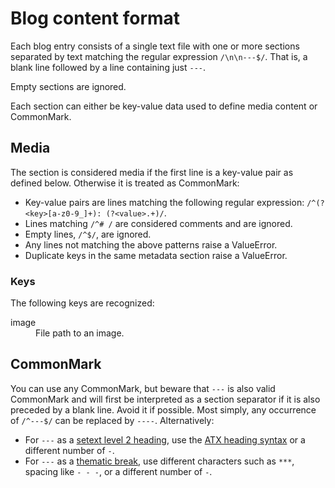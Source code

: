 # Blog content format

Each blog entry consists of a single text file with one or more sections separated by text matching the regular expression `/\n\n---$/`. That is, a blank line followed by a line containing just `---`.

Empty sections are ignored.

Each section can either be key-value data used to define media content or CommonMark.

## Media

The section is considered media if the first line is a key-value pair as defined below. Otherwise it is treated as CommonMark:

* Key-value pairs are lines matching the following regular expression: `/^(?<key>[a-z0-9_]+): (?<value>.+)/`.
* Lines matching `/^# /` are considered comments and are ignored.
* Empty lines, `/^$/`, are ignored.
* Any lines not matching the above patterns raise a ValueError.
* Duplicate keys in the same metadata section raise a ValueError.

### Keys

The following keys are recognized:

<dl>
    <dt>image</dt>
    <dd>File path to an image.</dd>
</dl>

## CommonMark

You can use any CommonMark, but beware that `---` is also valid CommonMark and will first be interpreted as a section separator if it is also preceded by a blank line. Avoid it if possible. Most simply, any occurrence of `/^---$/` can be replaced by `----`. Alternatively:

* For `---` as a [setext level 2 heading](https://spec.commonmark.org/0.29/#setext-heading-underline), use the [ATX heading syntax](https://spec.commonmark.org/0.29/#atx-heading) or a different number of `-`.
* For `---` as a [thematic break](https://spec.commonmark.org/0.29/#thematic-breaks), use different characters such as `***`, spacing like `- - -`, or a different number of `-`.

